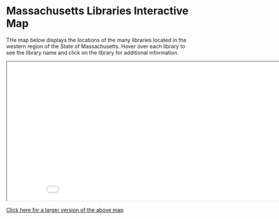 # Massachusetts Libraries Interactive Map

THe map below displays the locations of the many libraries located in the western region of the State of Massachusetts. Hover over each library to see the library name and click on the library for additional information.

<iframe src='Western-Massachusetts-Libraries.html' width=900 height=375></iframe>

[Click here for a larger version of the above map](Western-Massachusetts-Libraries.html)
